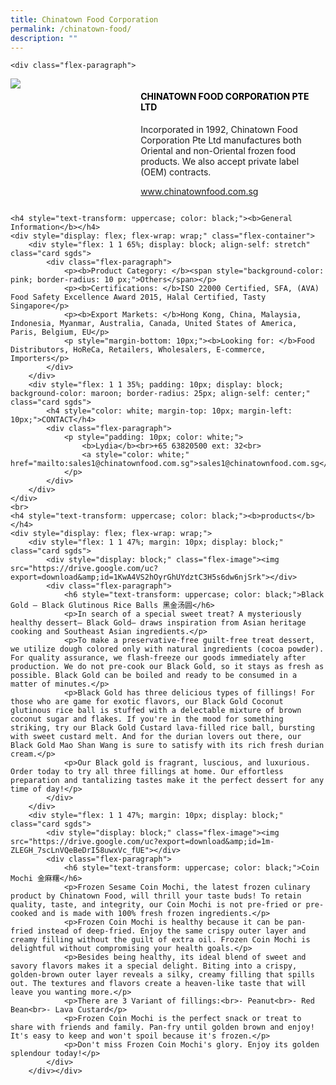 ```yaml
---
title: Chinatown Food Corporation
permalink: /chinatown-food/
description: ""
---
```


	<div class="flex-paragraph">
<p style="text-transform: uppercase"></p>
	</div>
	<div style="display: flex; flex-wrap: wrap;" class="flex-container">
		<div style="flex: 1 1 40%; display: block;" class="card sgds"><img src="https://drive.google.com/uc?export=download&amp;id=1x474ItVbOIj4SXVIxCZl9hDbt5UaiN9x"></div>
		<div style="flex: 1 1 58%; display: block; margin-left: 3px" class="card-sgds">
			<h4 style="text-transform: uppercase; color: black;"><b>Chinatown Food Corporation Pte Ltd</b></h4>
			<p>Incorporated in 1992, Chinatown Food Corporation Pte Ltd manufactures both Oriental and non-Oriental frozen food products. We also accept private label (OEM) contracts.</p>
			<p><a target="_blank" href="https://www.chinatownfood.com.sg">www.chinatownfood.com.sg</a></p>
		</div>
	</div>



	<h4 style="text-transform: uppercase; color: black;"><b>General Information</b></h4>
	<div style="display: flex; flex-wrap: wrap;" class="flex-container">
		<div style="flex: 1 1 65%; display: block; align-self: stretch" class="card sgds">
			<div class="flex-paragraph">
				<p><b>Product Category: </b><span style="background-color: pink; border-radius: 10 px;">Others</span></p>
				<p><b>Certifications: </b>ISO 22000 Certified, SFA, (AVA) Food Safety Excellence Award 2015, Halal Certified, Tasty Singapore</p>
				<p><b>Export Markets: </b>Hong Kong, China, Malaysia, Indonesia, Myanmar, Australia, Canada, United States of America, Paris, Belgium, EU</p>
				<p style="margin-bottom: 10px;"><b>Looking for: </b>Food Distributors, HoReCa, Retailers, Wholesalers, E-commerce, Importers</p>
			</div>
		</div>
		<div style="flex: 1 1 35%; padding: 10px; display: block; background-color: maroon; border-radius: 25px; align-self: center;" class="card sgds">
			<h4 style="color: white; margin-top: 10px; margin-left: 10px;">CONTACT</h4>
			<div class="flex-paragraph">
				<p style="padding: 10px; color: white;">
					<b>Lydia</b><br>+65 63820500 ext: 32<br>
					<a style="color: white;" href="mailto:sales1@chinatownfood.com.sg">sales1@chinatownfood.com.sg</a>
				</p>
			</div>
		</div>
	</div>
	<br>
	<h4 style="text-transform: uppercase; color: black;"><b>products</b></h4>
	<div style="display: flex; flex-wrap: wrap;">
		<div style="flex: 1 1 47%; margin: 10px; display: block;" class="card sgds">
			<div style="display: block;" class="flex-image"><img src="https://drive.google.com/uc?export=download&amp;id=1KwA4VS2hOyrGhUYdztC3H5s6dw6njSrk"></div>
			<div class="flex-paragraph">
				<h6 style="text-transform: uppercase; color: black;">Black Gold – Black Glutinous Rice Balls 黑金汤圆</h6>
				<p>In search of a special sweet treat? A mysteriously healthy dessert— Black Gold— draws inspiration from Asian heritage cooking and Southeast Asian ingredients.</p>
				<p>To make a preservative-free guilt-free treat dessert, we utilize dough colored only with natural ingredients (cocoa powder). For quality assurance, we flash-freeze our goods immediately after production. We do not pre-cook our Black Gold, so it stays as fresh as possible. Black Gold can be boiled and ready to be consumed in a matter of minutes.</p>
				<p>Black Gold has three delicious types of fillings! For those who are game for exotic flavors, our Black Gold Coconut glutinous rice ball is stuffed with a delectable mixture of brown coconut sugar and flakes. If you're in the mood for something striking, try our Black Gold Custard lava-filled rice ball, bursting with sweet custard melt. And for the durian lovers out there, our Black Gold Mao Shan Wang is sure to satisfy with its rich fresh durian cream.</p>
				<p>Our Black gold is fragrant, luscious, and luxurious. Order today to try all three fillings at home. Our effortless preparation and tantalizing tastes make it the perfect dessert for any time of day!</p>
			</div>
		</div>
		<div style="flex: 1 1 47%; margin: 10px; display: block;" class="card sgds">
			<div style="display: block;" class="flex-image"><img src="https://drive.google.com/uc?export=download&amp;id=1m-ZLEGH_7scLnVQeBeDrI58uwxVc_fUE"></div>
			<div class="flex-paragraph">
				<h6 style="text-transform: uppercase; color: black;">Coin Mochi 金麻糬</h6>
				<p>Frozen Sesame Coin Mochi, the latest frozen culinary product by Chinatown Food, will thrill your taste buds! To retain quality, taste, and integrity, our Coin Mochi is not pre-fried or pre-cooked and is made with 100% fresh frozen ingredients.</p>
				<p>Frozen Coin Mochi is healthy because it can be pan-fried instead of deep-fried. Enjoy the same crispy outer layer and creamy filling without the guilt of extra oil. Frozen Coin Mochi is delightful without compromising your health goals.</p>
				<p>Besides being healthy, its ideal blend of sweet and savory flavors makes it a special delight. Biting into a crispy, golden-brown outer layer reveals a silky, creamy filling that spills out. The textures and flavors create a heaven-like taste that will leave you wanting more.</p>
				<p>There are 3 Variant of fillings:<br>- Peanut<br>- Red Bean<br>- Lava Custard</p>
				<p>Frozen Coin Mochi is the perfect snack or treat to share with friends and family. Pan-fry until golden brown and enjoy! It's easy to keep and won't spoil because it's frozen.</p>
				<p>Don't miss Frozen Coin Mochi's glory. Enjoy its golden splendour today!</p>
			</div>
		</div></div>